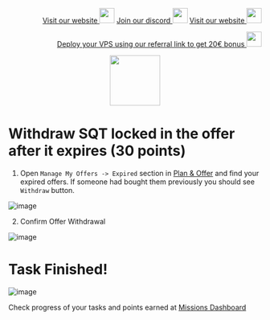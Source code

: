 <p style="font-size:14px" align="right">
<a href="https://kjnodes.com/" target="_blank">Visit our website <img src="https://user-images.githubusercontent.com/50621007/168689709-7e537ca6-b6b8-4adc-9bd0-186ea4ea4aed.png" width="30"/></a>
<a href="https://discord.gg/EY35ZzXY" target="_blank">Join our discord <img src="https://user-images.githubusercontent.com/50621007/176236430-53b0f4de-41ff-41f7-92a1-4233890a90c8.png" width="30"/></a>
<a href="https://kjnodes.com/" target="_blank">Visit our website <img src="https://user-images.githubusercontent.com/50621007/168689709-7e537ca6-b6b8-4adc-9bd0-186ea4ea4aed.png" width="30"/></a>
</p>

<p style="font-size:14px" align="right">
<a href="https://hetzner.cloud/?ref=y8pQKS2nNy7i" target="_blank">Deploy your VPS using our referral link to get 20€ bonus <img src="https://user-images.githubusercontent.com/50621007/174612278-11716b2a-d662-487e-8085-3686278dd869.png" width="30"/></a>
</p>

<p align="center">
  <img height="100" height="auto" src="https://user-images.githubusercontent.com/50621007/177323789-e6be59ae-0dfa-4e86-b3a8-028a4f0c465c.png">
</p>

# Withdraw SQT locked in the offer after it expires (30 points)
1. Open `Manage My Offers -> Expired` section in [Plan & Offer](https://frontier.subquery.network/plans/my-offers/expired) and find your expired offers. If someone had bought them previously you should see `Withdraw` button.

![image](https://user-images.githubusercontent.com/50621007/177987920-4e58a3b3-c88d-4159-b924-1acf32712c9f.png)

2. Confirm Offer Withdrawal

![image](https://user-images.githubusercontent.com/50621007/177988030-b446d45c-423e-4a0e-b1ff-11fa513b4311.png)

# Task Finished!

![image](https://user-images.githubusercontent.com/50621007/177988116-1da64a90-cda9-4558-b2a9-22d8bd198d7f.png)

Check progress of your tasks and points earned at [Missions Dashboard](https://frontier.subquery.network/missions/my-missions)
